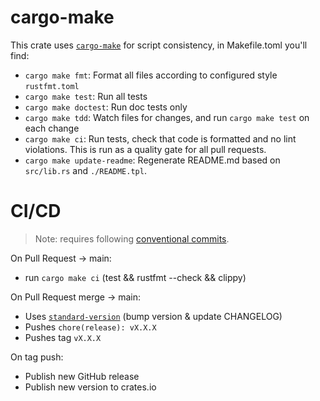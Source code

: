 # cargo-make
This crate uses [`cargo-make`] for script consistency, in Makefile.toml you'll find:
  - `cargo make fmt`: Format all files according to configured style `rustfmt.toml`
  - `cargo make test`: Run all tests
  - `cargo make doctest`: Run doc tests only
  - `cargo make tdd`: Watch files for changes, and run `cargo make test` on each change
  - `cargo make ci`: Run tests, check that code is formatted and no lint violations.
                     This is run as a quality gate for all pull requests.
  - `cargo make update-readme`: Regenerate README.md based on `src/lib.rs` and `./README.tpl`.

# CI/CD
> Note: requires following [conventional commits].

On Pull Request -> main:
  - run `cargo make ci` (test && rustfmt --check && clippy)

On Pull Request merge -> main:
  - Uses [`standard-version`] (bump version & update CHANGELOG)
  - Pushes `chore(release): vX.X.X`
  - Pushes tag `vX.X.X`

On tag push:
  - Publish new GitHub release
  - Publish new version to crates.io

[`cargo-make`]: https://github.com/sagiegurari/cargo-make/
[`cargo-readme`]: https://github.com/livioribeiro/cargo-readme
[`standard-version`]: https://www.npmjs.com/package/standard-version
[conventional commits]: https://www.conventionalcommits.org/en/v1.0.0/
